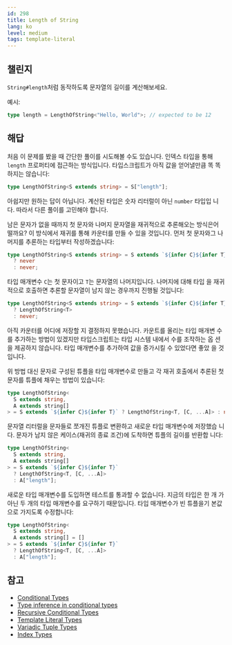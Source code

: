 ```yaml
---
id: 298
title: Length of String
lang: ko
level: medium
tags: template-literal
---
```


## 챌린지

`String#length`처럼 동작하도록 문자열의 길이를 계산해보세요.

예시:

```typescript
type length = LengthOfString<"Hello, World">; // expected to be 12
```

## 해답

처음 이 문제를 봤을 때 간단한 풀이를 시도해볼 수도 있습니다. 인덱스 타입을 통해
`length` 프로퍼티에 접근하는 방식입니다. 타입스크립트가 아직 값을 얻어낼만큼 똑
똑하지는 않습니다:

```typescript
type LengthOfString<S extends string> = S["length"];
```

아쉽지만 원하는 답이 아닙니다. 계산된 타입은 숫자 리터럴이 아닌 `number` 타입입
니다. 따라서 다른 풀이를 고민해야 합니다.

남은 문자가 없을 때까지 첫 문자와 나머지 문자열을 재귀적으로 추론해오는 방식은어
떨까요? 이 방식에서 재귀를 통해 카운터를 만들 수 있을 것입니다. 먼저 첫 문자와그
나머지를 추론하는 타입부터 작성하겠습니다:

```typescript
type LengthOfString<S extends string> = S extends `${infer C}${infer T}`
  ? never
  : never;
```

타입 매개변수 `C`는 첫 문자이고 `T`는 문자열의 나머지입니다. 나머지에 대해 타입
을 재귀적으로 호출하면 추론할 문자열이 남지 않는 경우까지 진행될 것입니다:

```typescript
type LengthOfString<S extends string> = S extends `${infer C}${infer T}`
  ? LengthOfString<T>
  : never;
```

아직 카운터를 어디에 저장할 지 결정하지 못했습니다. 카운트를 올리는 타입 매개변
수를 추가하는 방법이 있겠지만 타입스크립트는 타입 시스템 내에서 수를 조작하는 옵
션을 제공하지 않습니다. 타입 매개변수를 추가하여 값을 증가시킬 수 있었다면 좋았
을 것입니다.

위 방법 대신 문자로 구성된 튜플을 타입 매개변수로 만들고 각 재귀 호출에서 추론된
첫 문자를 튜플에 채우는 방법이 있습니다:

```typescript
type LengthOfString<
  S extends string,
  A extends string[]
> = S extends `${infer C}${infer T}` ? LengthOfString<T, [C, ...A]> : never;
```

문자열 리터럴을 문자들로 쪼개진 튜플로 변환하고 새로운 타입 매개변수에 저장했습
니다. 문자가 남지 않은 케이스(재귀의 종료 조건)에 도착하면 튜플의 길이를 반환합
니다:

```typescript
type LengthOfString<
  S extends string,
  A extends string[]
> = S extends `${infer C}${infer T}`
  ? LengthOfString<T, [C, ...A]>
  : A["length"];
```

새로운 타입 매개변수를 도입하면 테스트를 통과할 수 없습니다. 지금의 타입은 한 개
가 아닌 두 개의 타입 매개변수를 요구하기 때문입니다. 타입 매개변수가 빈 튜플을기
본값으로 가지도록 수정합니다:

```typescript
type LengthOfString<
  S extends string,
  A extends string[] = []
> = S extends `${infer C}${infer T}`
  ? LengthOfString<T, [C, ...A]>
  : A["length"];
```

## 참고

- [Conditional Types](https://www.typescriptlang.org/docs/handbook/2/conditional-types.html)
- [Type inference in conditional types](https://www.typescriptlang.org/docs/handbook/2/conditional-types.html#inferring-within-conditional-types)
- [Recursive Conditional Types](https://www.typescriptlang.org/docs/handbook/release-notes/typescript-4-1.html#recursive-conditional-types)
- [Template Literal Types](https://www.typescriptlang.org/docs/handbook/release-notes/typescript-4-1.html#template-literal-types)
- [Variadic Tuple Types](https://www.typescriptlang.org/docs/handbook/release-notes/typescript-4-0.html#variadic-tuple-types)
- [Index Types](https://www.typescriptlang.org/docs/handbook/2/indexed-access-types.html)
